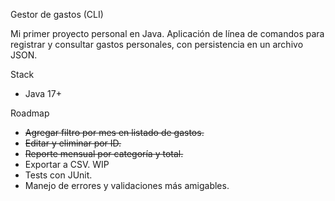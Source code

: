 Gestor de gastos (CLI)

Mi primer proyecto personal en Java.
Aplicación de línea de comandos para registrar y consultar gastos personales, con persistencia en un archivo JSON.

Stack
- Java 17+

Roadmap
- ~~Agregar filtro por mes en listado de gastos.~~
- ~~Editar y eliminar por ID.~~
- ~~Reporte mensual por categoría y total.~~
- Exportar a CSV. WIP
- Tests con JUnit.
- Manejo de errores y validaciones más amigables.